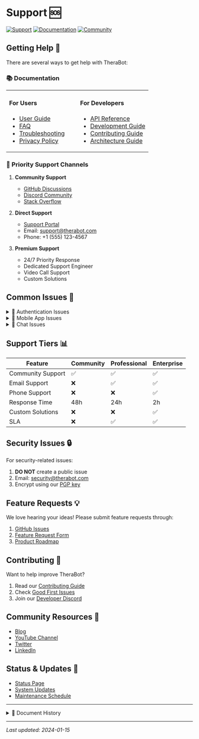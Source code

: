 # Support 🆘

[![Support](https://img.shields.io/badge/Support-Active-success)](https://therabot.com/support)
[![Documentation](https://img.shields.io/badge/Docs-Latest-blue)](https://docs.therabot.com)
[![Community](https://img.shields.io/badge/Community-Join-orange)](https://discord.gg/therabot)

## Getting Help 🤝

There are several ways to get help with TheraBot:

### 📚 Documentation

<table>
<tr>
<td width="50%">

#### For Users
- [User Guide](docs/user-guide.md)
- [FAQ](docs/faq.md)
- [Troubleshooting](docs/troubleshooting.md)
- [Privacy Policy](docs/privacy.md)

</td>
<td width="50%">

#### For Developers
- [API Reference](docs/api.md)
- [Development Guide](docs/dev-guide.md)
- [Contributing Guide](CONTRIBUTING.md)
- [Architecture Guide](docs/architecture.md)

</td>
</tr>
</table>

### 🌟 Priority Support Channels

1. **Community Support**
   - [GitHub Discussions](https://github.com/yourusername/TheraBot/discussions)
   - [Discord Community](https://discord.gg/therabot)
   - [Stack Overflow](https://stackoverflow.com/questions/tagged/therabot)

2. **Direct Support**
   - [Support Portal](https://support.therabot.com)
   - Email: support@therabot.com
   - Phone: +1 (555) 123-4567

3. **Premium Support**
   - 24/7 Priority Response
   - Dedicated Support Engineer
   - Video Call Support
   - Custom Solutions

## Common Issues 🔧

<details>
<summary>🔑 Authentication Issues</summary>

### Common Authentication Problems
1. **Invalid Credentials**
   - Reset your password
   - Check email verification status
   - Clear browser cache

2. **Two-Factor Authentication**
   - Verify phone number
   - Use backup codes
   - Contact support for reset

3. **Session Issues**
   - Clear cookies
   - Try incognito mode
   - Check browser compatibility
</details>

<details>
<summary>📱 Mobile App Issues</summary>

### Mobile Troubleshooting
1. **App Crashes**
   - Update to latest version
   - Clear app cache
   - Reinstall application

2. **Sync Problems**
   - Check internet connection
   - Force sync in settings
   - Log out and back in
</details>

<details>
<summary>💬 Chat Issues</summary>

### Chat Troubleshooting
1. **Message Delays**
   - Check internet speed
   - Clear chat cache
   - Update app version

2. **Missing Messages**
   - Sync conversations
   - Check filters
   - Contact support
</details>

## Support Tiers 📊

| Feature | Community | Professional | Enterprise |
|---------|-----------|--------------|------------|
| Community Support | ✅ | ✅ | ✅ |
| Email Support | ❌ | ✅ | ✅ |
| Phone Support | ❌ | ❌ | ✅ |
| Response Time | 48h | 24h | 2h |
| Custom Solutions | ❌ | ❌ | ✅ |
| SLA | ❌ | ✅ | ✅ |

## Security Issues 🔒

For security-related issues:
1. **DO NOT** create a public issue
2. Email: security@therabot.com
3. Encrypt using our [PGP key](docs/security/pgp-key.txt)

## Feature Requests 💡

We love hearing your ideas! Please submit feature requests through:
1. [GitHub Issues](https://github.com/yourusername/TheraBot/issues)
2. [Feature Request Form](https://therabot.com/feature-request)
3. [Product Roadmap](ROADMAP.md)

## Contributing 🤝

Want to help improve TheraBot?
1. Read our [Contributing Guide](CONTRIBUTING.md)
2. Check [Good First Issues](https://github.com/yourusername/TheraBot/labels/good%20first%20issue)
3. Join our [Developer Discord](https://discord.gg/therabot-dev)

## Community Resources 👥

- [Blog](https://blog.therabot.com)
- [YouTube Channel](https://youtube.com/therabot)
- [Twitter](https://twitter.com/therabot)
- [LinkedIn](https://linkedin.com/company/therabot)

## Status & Updates 📢

- [Status Page](https://status.therabot.com)
- [System Updates](https://updates.therabot.com)
- [Maintenance Schedule](https://status.therabot.com/maintenance)

---

<details>
<summary>📝 Document History</summary>

| Version | Date | Changes |
|---------|------|---------|
| 2.1 | 2024-01-15 | Added premium support details |
| 2.0 | 2023-12-01 | Major support doc update |
| 1.0 | 2023-09-15 | Initial support doc |

</details>

---

*Last updated: 2024-01-15* 